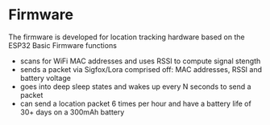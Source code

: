 # Firmware
The firmware is developed for location tracking hardware based on the ESP32
Basic Firmware functions
  - scans for WiFi MAC addresses and uses RSSI to compute signal stength 
  - sends a packet via Sigfox/Lora comprised off: MAC addresses, RSSI and battery voltage
  - goes into deep sleep states and wakes up every N seconds to send a packet
  - can send a location packet 6 times per hour and have a battery life of 30+ days on a 300mAh battery
 
  
